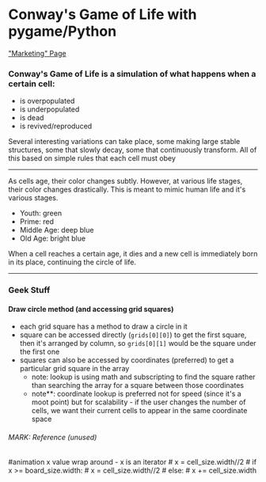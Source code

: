 # Conway's Game of Life with pygame/Python

<a href="https://conways-game-of-life.webflow.io/">"Marketing" Page</a>

### Conway's Game of Life is a simulation of what happens when a certain cell:

* is overpopulated
* is underpopulated
* is dead
* is revived/reproduced

Several interesting variations can take place, some making large stable structures, some that slowly decay, some that continuously transform. All of this based on simple rules that each cell must obey

<hr>

As cells age, their color changes subtly. However, at various life stages, their color changes drastically. This is meant to mimic human life and it's various stages.

* Youth: green
* Prime: red
* Middle Age: deep blue
* Old Age: bright blue

When a cell reaches a certain age, it dies and a new cell is immediately born in its place, continuing the circle of life.

<hr>

### Geek Stuff

#### Draw circle method (and accessing grid squares)

* each grid square has a method to draw a circle in it
* square can be accessed directly (`grids[0][0]`) to get the first square, then it's arranged by column, so `grids[0][1]` would be the square under the first one
* squares can also be accessed by  coordinates (preferred) to get a particular grid square in the array 
    * note: lookup is using math and subscripting to find the square rather than searching the array for a square between those coordinates
    * note**: coordinate lookup is preferred not for speed (since it's a moot point) but for scalability - if the user changes the number of cells, we want their current cells to appear in the same coordinate space

###### MARK: Reference (unused)

#animation x value wrap around - x is an iterator
    # x = cell_size.width//2
    # if x >= board_size.width:
    #     x = cell_size.width//2
    # else:
    #     x += cell_size.width